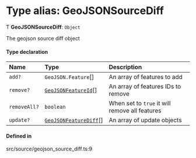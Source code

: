 # Type alias: GeoJSONSourceDiff

Ƭ **GeoJSONSourceDiff**: `Object`

The geojson source diff object

#### Type declaration

| Name | Type | Description |
| :------ | :------ | :------ |
| `add?` | `GeoJSON.Feature`[] | An array of features to add |
| `remove?` | [`GeoJSONFeatureId`](GeoJSONFeatureId.md)[] | An array of features IDs to remove |
| `removeAll?` | `boolean` | When set to `true` it will remove all features |
| `update?` | [`GeoJSONFeatureDiff`](GeoJSONFeatureDiff.md)[] | An array of update objects |

#### Defined in

src/source/geojson_source_diff.ts:9
